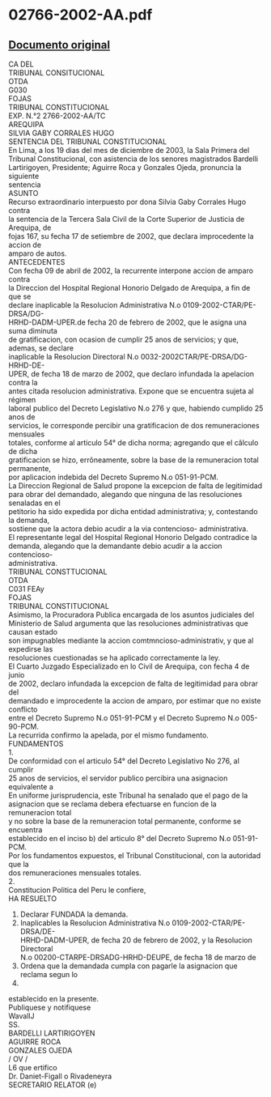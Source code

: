 
02766-2002-AA.pdf
=================
  
[Documento original](https://tc.gob.pe/jurisprudencia/2004/02766-2002-AA.pdf)  
---  
CA DEL  
TRIBUNAL CONSITUCIONAL  
OTDA  
G030  
FOJAS  
TRIBUNAL CONSTITUCIONAL  
EXP. N.°2 2766-2002-AA/TC  
AREQUIPA  
SILVIA GABY CORRALES HUGO  
SENTENCIA DEL TRIBUNAL CONSTITUCIONAL  
En Lima, a los 19 dias del mes de diciembre de 2003, la Sala Primera del  
Tribunal Constitucional, con asistencia de los senores magistrados Bardelli  
Lartirigoyen, Presidente; Aguirre Roca y Gonzales Ojeda, pronuncia la siguiente  
sentencia  
ASUNTO  
Recurso extraordinario interpuesto por dona Silvia Gaby Corrales Hugo contra  
la sentencia de la Tercera Sala Civil de la Corte Superior de Justicia de Arequipa, de  
fojas 167, su fecha 17 de setiembre de 2002, que declara improcedente la accion de  
amparo de autos.  
ANTECEDENTES  
Con fecha 09 de abril de 2002, la recurrente interpone accion de amparo contra  
la Direccion del Hospital Regional Honorio Delgado de Arequipa, a fin de que se  
declare inaplicable la Resolucion Administrativa N.o 0109-2002-CTAR/PE-DRSA/DG-  
HRHD-DADM-UPER.de fecha 20 de febrero de 2002, que le asigna una suma diminuta  
de gratificacion, con ocasion de cumplir 25 anos de servicios; y que, ademas, se declare  
inaplicable la Resolucion Directoral N.o 0032-2002CTAR/PE-DRSA/DG-HRHD-DE-  
UPER, de fecha 18 de marzo de 2002, que declaro infundada la apelacion contra la  
antes citada resolucion administrativa. Expone que se encuentra sujeta al régimen  
laboral publico del Decreto Legislativo N.o 276 y que, habiendo cumplido 25 anos de  
servicios, le corresponde percibir una gratificacion de dos remuneraciones mensuales  
totales, conforme al articulo 54° de dicha norma; agregando que el câlculo de dicha  
gratificacion se hizo, errôneamente, sobre la base de la remuneracion total permanente,  
por aplicacion indebida del Decreto Supremo N.o 051-91-PCM.  
La Direccion Regional de Salud propone la excepcion de falta de legitimidad  
para obrar del demandado, alegando que ninguna de las resoluciones senaladas en el  
petitorio ha sido expedida por dicha entidad administrativa; y, contestando la demanda,  
sostiene que la actora debio acudir a la via contencioso- administrativa.  
El representante legal del Hospital Regional Honorio Delgado contradice la  
demanda, alegando que la demandante debio acudir a la accion contencioso-  
administrativa.  
TRIBUNAL CONSTTUCIONAL  
OTDA  
C031 FEAy  
FOJAS  
TRIBUNAL CONSTITUCIONAL  
Asimismo, la Procuradora Publica encargada de los asuntos judiciales del  
Ministerio de Salud argumenta que las resoluciones administrativas que causan estado  
son impugnables mediante la accion comtmncioso-administrativ, y que al expedirse las  
resoluciones cuestionadas se ha aplicado correctamente la ley.  
El Cuarto Juzgado Especializado en lo Civil de Arequipa, con fecha 4 de junio  
de 2002, declaro infundada la excepcion de falta de legitimidad para obrar del  
demandado e improcedente la accion de amparo, por estimar que no existe conflicto  
entre el Decreto Supremo N.o 051-91-PCM y el Decreto Supremo N.o 005-90-PCM.  
La recurrida confirmo la apelada, por el mismo fundamento.  
FUNDAMENTOS  
1.  
De conformidad con el articulo 54° del Decreto Legislativo No 276, al cumplir  
25 anos de servicios, el servidor publico percibira una asignacion equivalente a  
En uniforme jurisprudencia, este Tribunal ha senalado que el pago de la  
asignacion que se reclama debera efectuarse en funcion de la remuneracion total  
y no sobre la base de la remuneracion total permanente, conforme se encuentra  
establecido en el inciso b) del articulo 8° del Decreto Supremo N.o 051-91-PCM.  
Por los fundamentos expuestos, el Tribunal Constitucional, con la autoridad que la  
dos remuneraciones mensuales totales.  
2.  
Constitucion Politica del Peru le confiere,  
HA RESUELTO  
1. Declarar FUNDADA la demanda.  
2. Inaplicables la Resolucion Administrativa N.o 0109-2002-CTAR/PE-DRSA/DE-  
HRHD-DADM-UPER, de fecha 20 de febrero de 2002, y la Resolucion Directoral  
N.o 00200-CTARPE-DRSADG-HRHD-DEUPE, de fecha 18 de marzo de  
3. Ordena que la demandada cumpla con pagarle la asignacion que reclama segun lo  
2002.  
establecido en la presente.  
Publiquese y notifiquese  
WavallJ  
SS.  
BARDELLI LARTIRIGOYEN  
AGUIRRE ROCA  
GONZALES OJEDA  
/ OV /  
L6 que ertifico  
Dr. Daniet-Figall o Rivadeneyra  
SECRETARIO RELATOR (e)